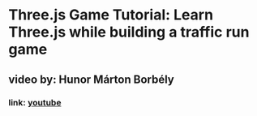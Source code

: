 # Three.js Game Tutorial: Learn Three.js while building a traffic run game
## video by: Hunor Márton Borbély
### link: [youtube](https://youtu.be/JhgBwJn1bQw)